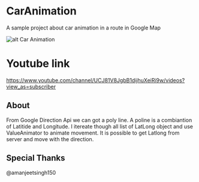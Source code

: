 # CarAnimation
A sample project about car animation in a route in Google Map

![alt Car Animation](https://github.com/shihabmi7/CarAnimation/blob/master/app/device-2018-02-05-141121.png)

# Youtube link
https://www.youtube.com/channel/UCJ81V8JgbB1dijhuXeiRi9w/videos?view_as=subscriber

## About 

From Google Direction Api we can got a poly line. A poline is a combiantion of Latitide and Longitude. I  itereate though all list of 
LatLong object and use ValueAnimator to animate movement. It is possible to get Latlong from server and move with the direction.

## Special Thanks 
 @amanjeetsingh150





